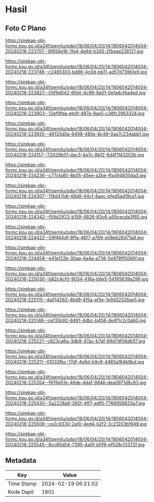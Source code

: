 # Hasil

## Foto C Plano

https://sirekap-obj-formc.kpu.go.id/a34f/pemilu/pdpr/18/06/04/20/14/1806042014004-20240218-223707--8f658e16-1fe4-4e6d-b345-2fbeae236121.jpg

https://sirekap-obj-formc.kpu.go.id/a34f/pemilu/pdpr/18/06/04/20/14/1806042014004-20240218-223748--c2465303-bd86-4c0d-bb11-ad57d739b1e9.jpg

https://sirekap-obj-formc.kpu.go.id/a34f/pemilu/pdpr/18/06/04/20/14/1806042014004-20240218-223827--05f9d042-6fd4-4c99-9a01-0efa4cf4a4ed.jpg

https://sirekap-obj-formc.kpu.go.id/a34f/pemilu/pdpr/18/06/04/20/14/1806042014004-20240218-223903--12ef9fda-eb0f-487a-9ae5-c38fc2963324.jpg

https://sirekap-obj-formc.kpu.go.id/a34f/pemilu/pdpr/18/06/04/20/14/1806042014004-20240218-223935--49133d0a-9498-485e-8c49-0ae7c234abb1.jpg

https://sirekap-obj-formc.kpu.go.id/a34f/pemilu/pdpr/18/06/04/20/14/1806042014004-20240218-224157--72029b01-dac3-4a7c-8bf2-6d4f1f43203b.jpg

https://sirekap-obj-formc.kpu.go.id/a34f/pemilu/pdpr/18/06/04/20/14/1806042014004-20240218-224236--c77cfa85-8b05-45ee-a2be-ffa494830da3.jpg

https://sirekap-obj-formc.kpu.go.id/a34f/pemilu/pdpr/18/06/04/20/14/1806042014004-20240218-224307--118d47b8-48d8-44cf-8aec-bfed5ad19ce1.jpg

https://sirekap-obj-formc.kpu.go.id/a34f/pemilu/pdpr/18/06/04/20/14/1806042014004-20240218-224342--f59d2923-b159-4826-83c6-a55cecda3f85.jpg

https://sirekap-obj-formc.kpu.go.id/a34f/pemilu/pdpr/18/06/04/20/14/1806042014004-20240218-224422--59f464df-8ffa-46f7-a769-e08eb26d71a9.jpg

https://sirekap-obj-formc.kpu.go.id/a34f/pemilu/pdpr/18/06/04/20/14/1806042014004-20240218-224458--e41ef22b-30aa-4a4a-a736-5e978ff5066f.jpg

https://sirekap-obj-formc.kpu.go.id/a34f/pemilu/pdpr/18/06/04/20/14/1806042014004-20240218-225030--b82c4cf0-9034-416a-b6e5-54165639a299.jpg

https://sirekap-obj-formc.kpu.go.id/a34f/pemilu/pdpr/18/06/04/20/14/1806042014004-20240218-225115--4a014262-4bd9-4f5a-af5e-1e9d32526ae5.jpg

https://sirekap-obj-formc.kpu.go.id/a34f/pemilu/pdpr/18/06/04/20/14/1806042014004-20240218-225148--cef35b92-8491-4dbc-b458-de4f1c2c0ab0.jpg

https://sirekap-obj-formc.kpu.go.id/a34f/pemilu/pdpr/18/06/04/20/14/1806042014004-20240218-225221--c823ca6a-3db8-47ac-b7af-99d7df06db57.jpg

https://sirekap-obj-formc.kpu.go.id/a34f/pemilu/pdpr/18/06/04/20/14/1806042014004-20240218-225311--01033fbc-17df-4e6d-b9c8-4465a184b9bd.jpg

https://sirekap-obj-formc.kpu.go.id/a34f/pemilu/pdpr/18/06/04/20/14/1806042014004-20240218-225354--f976e51e-46de-4daf-984b-dea0971d8c83.jpg

https://sirekap-obj-formc.kpu.go.id/a34f/pemilu/pdpr/18/06/04/20/14/1806042014004-20240218-225430--5a2228a9-392f-4ff7-adf0-7766958833a7.jpg

https://sirekap-obj-formc.kpu.go.id/a34f/pemilu/pdpr/18/06/04/20/14/1806042014004-20240218-225508--ce2c8330-2a10-4ed4-b2f2-2c21203bf949.jpg

https://sirekap-obj-formc.kpu.go.id/a34f/pemilu/pdpr/18/06/04/20/14/1806042014004-20240218-225545--8cc85d04-7395-4a0f-b0f9-ef528c13372f.jpg


## Metadata

| Key        | Value               |
| ---------- | ------------------- |
| Time Stamp | 2024-02-19 06:21:02 |
| Kode Dapil | 1801                |



